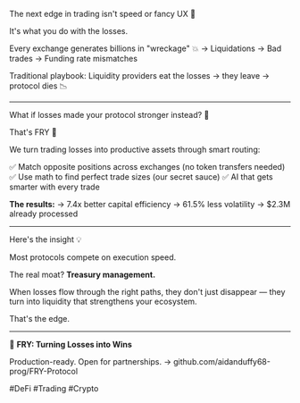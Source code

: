 The next edge in trading isn't speed or fancy UX 🎯

It's what you do with the losses.

Every exchange generates billions in "wreckage" 💥
→ Liquidations
→ Bad trades
→ Funding rate mismatches

Traditional playbook: Liquidity providers eat the losses → they leave → protocol dies 📉

---

What if losses made your protocol stronger instead? 🤔

That's FRY 🍟

We turn trading losses into productive assets through smart routing:

✅ Match opposite positions across exchanges (no token transfers needed)
✅ Use math to find perfect trade sizes (our secret sauce)
✅ AI that gets smarter with every trade

**The results:**
→ 7.4x better capital efficiency
→ 61.5% less volatility
→ $2.3M already processed

---

Here's the insight 💡

Most protocols compete on execution speed.

The real moat? **Treasury management.**

When losses flow through the right paths, they don't just disappear — they turn into liquidity that strengthens your ecosystem.

That's the edge.

---

🍟 **FRY: Turning Losses into Wins**

Production-ready. Open for partnerships.
→ github.com/aidanduffy68-prog/FRY-Protocol

#DeFi #Trading #Crypto
